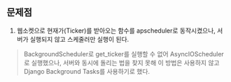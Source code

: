 ## 문제점
1. 웹소켓으로 현재가(Ticker)를 받아오는 함수를 apscheduler로 동작시켰으나, 서버가 실행되지 않고 스케줄러만 실행이 된다.
> BackgroundScheduler로 get_ticker를 실행할 수 없어 AsyncIOScheduler로 실행했으나, 서버와 동시에 돌리는 법을 찾지 못해 이 방법은 사용하지 않고 Django Background Tasks를 사용하기로 했다.